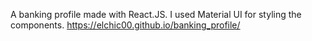 A banking profile made with React.JS. I used Material UI for styling the components. 
https://elchic00.github.io/banking_profile/
